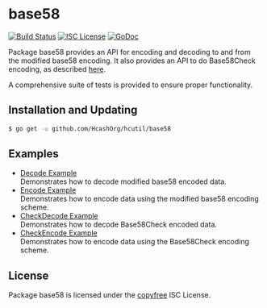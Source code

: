 base58
==========

[![Build Status](http://img.shields.io/travis/HcashOrg/hcutil.svg)](https://travis-ci.org/HcashOrg/hcutil)
[![ISC License](http://img.shields.io/badge/license-ISC-blue.svg)](http://copyfree.org)
[![GoDoc](https://godoc.org/github.com/HcashOrg/hcutil/base58?status.png)](http://godoc.org/github.com/HcashOrg/hcutil/base58)

Package base58 provides an API for encoding and decoding to and from the
modified base58 encoding.  It also provides an API to do Base58Check encoding,
as described [here](https://en.bitcoin.it/wiki/Base58Check_encoding).

A comprehensive suite of tests is provided to ensure proper functionality.

## Installation and Updating

```bash
$ go get -u github.com/HcashOrg/hcutil/base58
```

## Examples

* [Decode Example](http://godoc.org/github.com/HcashOrg/hcutil/base58#example-Decode)  
  Demonstrates how to decode modified base58 encoded data.
* [Encode Example](http://godoc.org/github.com/HcashOrg/hcutil/base58#example-Encode)  
  Demonstrates how to encode data using the modified base58 encoding scheme.
* [CheckDecode Example](http://godoc.org/github.com/HcashOrg/hcutil/base58#example-CheckDecode)  
  Demonstrates how to decode Base58Check encoded data.
* [CheckEncode Example](http://godoc.org/github.com/HcashOrg/hcutil/base58#example-CheckEncode)  
  Demonstrates how to encode data using the Base58Check encoding scheme.

## License

Package base58 is licensed under the [copyfree](http://copyfree.org) ISC
License.
